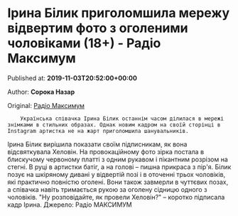 
# Ірина Білик приголомшила мережу відвертим фото з оголеними чоловіками (18+) - Радіо Максимум

Published at: **2019-11-03T20:52:00+00:00**

Author: **Сорока Назар**

Original: [Радіо Максимум](https://maximum.fm/irina-bilik-prigolomshila-merezhu-vidvertim-foto-z-ogolenimi-cholovikami-18_n168999)


        Українська співачка Ірина Білик останнім часом ділилася в мережі знімками в стильних образах. Однак новим кадром на своїй сторінці в Instagram артистка не на жарт приголомшила шанувальників.
      
Ірина Білик вирішила показати своїм підписникам, як вона відсвяткувала Хеловін. На провокаційному фото зірка постала в блискучому червоному платті з одним рукавом і пікантним розрізом на стегні. В руці в артистки батіг, а на голові – пишна прикраса з пір'я.
Білик позує на шкіряному дивані у відвертій позі і в оточенні трьох чоловіків, які практично повністю оголені. Вони також завмерли в чуттєвих позах, а співачка навіть тримається рукою за оголену сідницю одного з чоловіків.
"Ну розповідайте, як провели Хеловін?" – коротко підписала кадр Ірина.
Джерело: Радіо МАКСИМУМ
